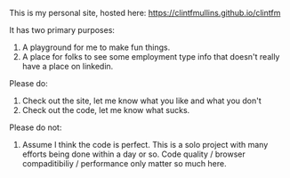 This is my personal site, hosted here: https://clintfmullins.github.io/clintfm

It has two primary purposes:

1. A playground for me to make fun things.
2. A place for folks to see some employment type info that doesn't really have a place on linkedin.

Please do:
1. Check out the site, let me know what you like and what you don't
2. Check out the code, let me know what sucks.

Please do not:
1. Assume I think the code is perfect. This is a solo project with many efforts being done within a day or so. Code quality / browser compaditibiliy / performance only matter so much here.
